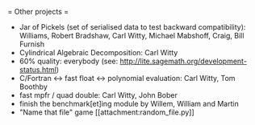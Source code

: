 = Other projects =
 * Jar of Pickels (set of serialised data to test backward compatibility): Williams, Robert Bradshaw, Carl Witty, Michael Mabshoff, Craig, Bill Furnish
 * Cylindrical Algebraic Decomposition: Carl Witty
 * 60% quality: everybody (see: http://lite.sagemath.org/development-status.html)
 * C/Fortran <-> fast float <-> polynomial evaluation: Carl Witty, Tom Boothby
 * fast mpfr / quad double: Carl Witty, John Bober
 * finish the benchmark[et]ing module by Willem, William and Martin
 * "Name that file" game [[attachment:random_file.py]]
